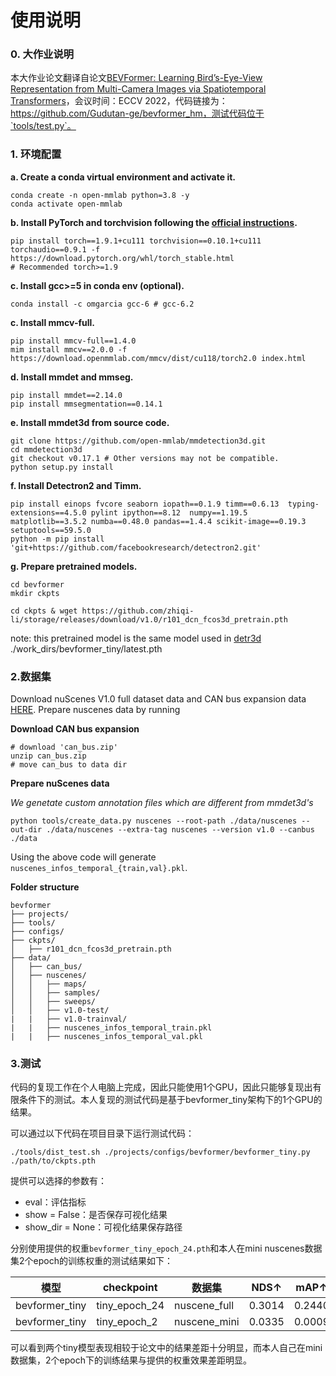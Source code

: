 # 使用说明

### 0. 大作业说明

本大作业论文翻译自论文[BEVFormer: Learning Bird’s-Eye-View Representation from Multi-Camera Images via Spatiotemporal Transformers](https://arxiv.org/pdf/2203.17270v2.pdf)，会议时间：ECCV 2022，代码链接为：https://github.com/Gudutan-ge/bevformer_hm，测试代码位于`tools/test.py`。

### 1. 环境配置

**a. Create a conda virtual environment and activate it.**

```shell
conda create -n open-mmlab python=3.8 -y
conda activate open-mmlab
```

**b. Install PyTorch and torchvision following the [official instructions](https://pytorch.org/).**

```shell
pip install torch==1.9.1+cu111 torchvision==0.10.1+cu111 torchaudio==0.9.1 -f https://download.pytorch.org/whl/torch_stable.html
# Recommended torch>=1.9

```

**c. Install gcc>=5 in conda env (optional).**

```shell
conda install -c omgarcia gcc-6 # gcc-6.2
```

**c. Install mmcv-full.**

```shell
pip install mmcv-full==1.4.0
mim install mmcv==2.0.0 -f https://download.openmmlab.com/mmcv/dist/cu118/torch2.0 index.html
```

**d. Install mmdet and mmseg.**

```shell
pip install mmdet==2.14.0
pip install mmsegmentation==0.14.1
```

**e. Install mmdet3d from source code.**

```shell
git clone https://github.com/open-mmlab/mmdetection3d.git
cd mmdetection3d
git checkout v0.17.1 # Other versions may not be compatible.
python setup.py install
```

**f. Install Detectron2 and Timm.**

```shell
pip install einops fvcore seaborn iopath==0.1.9 timm==0.6.13  typing-extensions==4.5.0 pylint ipython==8.12  numpy==1.19.5 matplotlib==3.5.2 numba==0.48.0 pandas==1.4.4 scikit-image==0.19.3 setuptools==59.5.0
python -m pip install 'git+https://github.com/facebookresearch/detectron2.git'
```

**g. Prepare pretrained models.**

```shell
cd bevformer
mkdir ckpts

cd ckpts & wget https://github.com/zhiqi-li/storage/releases/download/v1.0/r101_dcn_fcos3d_pretrain.pth
```

note: this pretrained model is the same model used in [detr3d](https://github.com/WangYueFt/detr3d) ./work_dirs/bevformer_tiny/latest.pth

### 2.数据集

Download nuScenes V1.0 full dataset data  and CAN bus expansion data [HERE](https://www.nuscenes.org/download). Prepare nuscenes data by running


**Download CAN bus expansion**

```
# download 'can_bus.zip'
unzip can_bus.zip 
# move can_bus to data dir
```

**Prepare nuScenes data**

*We genetate custom annotation files which are different from mmdet3d's*

```
python tools/create_data.py nuscenes --root-path ./data/nuscenes --out-dir ./data/nuscenes --extra-tag nuscenes --version v1.0 --canbus ./data
```

Using the above code will generate `nuscenes_infos_temporal_{train,val}.pkl`.

**Folder structure**

```
bevformer
├── projects/
├── tools/
├── configs/
├── ckpts/
│   ├── r101_dcn_fcos3d_pretrain.pth
├── data/
│   ├── can_bus/
│   ├── nuscenes/
│   │   ├── maps/
│   │   ├── samples/
│   │   ├── sweeps/
│   │   ├── v1.0-test/
|   |   ├── v1.0-trainval/
|   |   ├── nuscenes_infos_temporal_train.pkl
|   |   ├── nuscenes_infos_temporal_val.pkl
```

### 3.测试

代码的复现工作在个人电脑上完成，因此只能使用1个GPU，因此只能够复现出有限条件下的测试。本人复现的测试代码是基于bevformer_tiny架构下的1个GPU的结果。

可以通过以下代码在项目目录下运行测试代码：

```
./tools/dist_test.sh ./projects/configs/bevformer/bevformer_tiny.py ./path/to/ckpts.pth
```

提供可以选择的参数有：

- eval：评估指标
- show = False：是否保存可视化结果
- show_dir = None：可视化结果保存路径

分别使用提供的权重`bevformer_tiny_epoch_24.pth`和本人在mini nuscenes数据集2个epoch的训练权重的测试结果如下：

| 模型           | checkpoint    | 数据集       | NDS↑   | mAP↑   | mATE↓  | mASE↓  | mAOE↓  | mAVE↓  | mAAE↓  |
| -------------- | ------------- | ------------ | ------ | ------ | ------ | ------ | ------ | ------ | ------ |
| bevformer_tiny | tiny_epoch_24 | nuscene_full | 0.3014 | 0.2440 | 0.8706 | 0.4690 | 0.7892 | 0.7528 | 0.3245 |
| bevformer_tiny | tiny_epoch_2  | nuscene_mini | 0.0335 | 0.0009 | 1.1129 | 0.8802 | 1.1530 | 0.9236 | 0.8658 |

可以看到两个tiny模型表现相较于论文中的结果差距十分明显，而本人自己在mini数据集，2个epoch下的训练结果与提供的权重效果差距明显。
